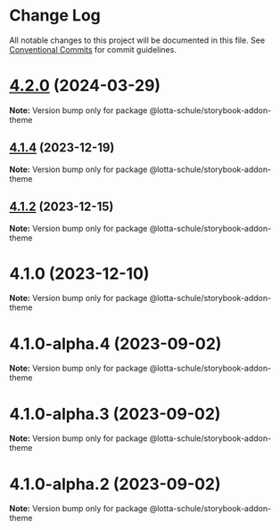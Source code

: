 # Change Log

All notable changes to this project will be documented in this file.
See [Conventional Commits](https://conventionalcommits.org) for commit guidelines.

# [4.2.0](https://github.com/lotta-schule/web/compare/v4.1.4...v4.2.0) (2024-03-29)

**Note:** Version bump only for package @lotta-schule/storybook-addon-theme

## [4.1.4](https://github.com/lotta-schule/web/compare/v4.1.2...v4.1.4) (2023-12-19)

**Note:** Version bump only for package @lotta-schule/storybook-addon-theme

## [4.1.2](https://github.com/lotta-schule/web/compare/v4.1.1...v4.1.2) (2023-12-15)

**Note:** Version bump only for package @lotta-schule/storybook-addon-theme

# 4.1.0 (2023-12-10)

**Note:** Version bump only for package @lotta-schule/storybook-addon-theme

# 4.1.0-alpha.4 (2023-09-02)

**Note:** Version bump only for package @lotta-schule/storybook-addon-theme

# 4.1.0-alpha.3 (2023-09-02)

**Note:** Version bump only for package @lotta-schule/storybook-addon-theme

# 4.1.0-alpha.2 (2023-09-02)

**Note:** Version bump only for package @lotta-schule/storybook-addon-theme
